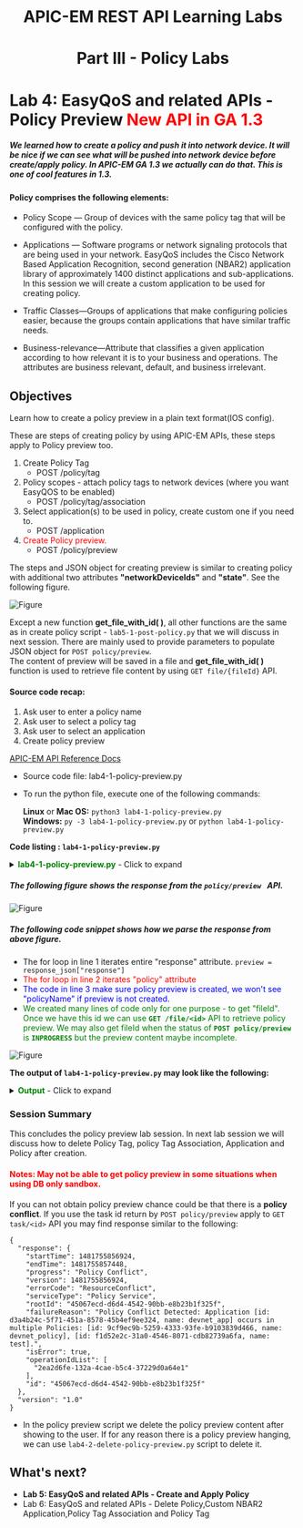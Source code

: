#  <center>APIC-EM REST API Learning Labs</center>


# <center>Part III - Policy Labs</center>



# Lab 4: EasyQoS and related APIs - Policy Preview<font color='red'> New API in GA 1.3</font>

##### We learned how to create a policy and push it into network device. It will be nice if we can see what will be pushed into network device before create/apply policy. In APIC-EM GA 1.3 we actually can do that. This is one of cool features in 1.3. 

#### Policy comprises the following elements:

* Policy Scope — Group of devices with the same policy tag that will be configured with the policy.

* Applications — Software programs or network signaling protocols that are being used in your network. EasyQoS includes the Cisco Network Based Application Recognition, second generation (NBAR2) application library of approximately 1400 distinct applications and sub-applications. In this session we will create a custom application to be used for creating policy.

* Traffic Classes—Groups of applications that make configuring policies easier, because the groups contain applications that have similar traffic needs.

* Business-relevance—Attribute that classifies a given application according to how relevant it is to your business and operations. The attributes are business relevant, default, and business irrelevant.


## Objectives
Learn how to create a policy preview in a plain text format(IOS config).

These are steps of creating policy by using APIC-EM APIs, these steps apply to Policy preview too.

1. Create Policy Tag
   * POST /policy/tag  
2. Policy scopes - attach policy tags to network devices (where you want EasyQOS to be enabled)
   * POST /policy/tag/association
3. Select application(s) to be used in policy, create custom one if you need to.
   * POST /application
4. <font color='red'>Create Policy preview.</font>
   * POST /policy/preview


The steps and JSON object for creating preview is similar to creating policy with additional two attributes **"networkDeviceIds"** and **"state"**. See the following figure.

![Figure](/posts/files/policy/preview.jpg)

Except a new function **get\_file\_with\_id( )**, all other functions are the same as in create policy script - `lab5-1-post-policy.py` that we will discuss in next session. There are mainly used to provide parameters to populate JSON object for `POST policy/preview`. <br> 
The content of preview will be saved in a file and **get\_file\_with\_id( )** function is used to retrieve file content by using `GET file/{fileId}` API.<br>

#### Source code recap:
1. Ask user to enter a policy name
2. Ask user to select a policy tag
3. Ask user to select an application
4. Create policy preview<br>

[APIC-EM API Reference Docs](http://devnetapic.cisco.com/)

* Source code file: lab4-1-policy-preview.py<br>
* To run the python file, execute one of the following commands:<br>

  **Linux** or **Mac OS:**  `python3 lab4-1-policy-preview.py`<br>
  **Windows:**  `py -3 lab4-1-policy-preview.py` or `python lab4-1-policy-preview.py`<br>
	
**Code listing : `lab4-1-policy-preview.py`**

<details>
<summary><font color='green'><b>lab4-1-policy-preview.py</b></font> - Click to expand</summary>

<pre><code>
"""
Script name: lab4-1-policy-preview.py
Create a policy
"""

from  apicem import \* # APIC-EM IP is assigned in apicem_config.py
import time # Need it for delay - sleep() function

########### Ask user to enter a policy name ##############
# In the loop until input is not null or is 'exit'
def enter_policy_name(ap):
    """
    This function takes user input as polcy name and check if the name is used
    If name is not used return user's input
    
    Parameters
    ----------
    ap (object): apic-em oject that defined in apicem.py
 
    Return:
    -------
    str : policy name
    """
    check_name = True
    p_name=""
    while check_name:
        p_name = input('=> Enter the policy name that you like to create for preview: ')
        p_name = p_name.lstrip() # Ignore leading space
        if p_name.lower() == 'exit': 
            sys.exit()  
        if p_name == "":
            print ("Oops! Policy name cannot be NULL please try again or enter 'exit'")
        else: # Check if name is used
            check_name = False
            try:
                resp= ap.get(api="policy") # The response (result) from "GET /policy/" request
                response_json = resp.json() # Get the json-encoded content from response
                policy = response_json["response"] 
            except:
                print ("Something wrong, cannot get policy information")
                sys.exit() 
            for item in policy:
                if p_name == item["policyName"]:
                    print ("This policy name exists, please type in different name !")
                    check_name = True
                    break
    return p_name
        
########### Ask user to select a policy Business-Relevance ##############

def select_relevance():
    """
    This function list policy business relevance for user to select
    return a list that realetd to user's selection - [relevancy_select[?],relevancy_tag[?]]
    
    Parameters
    ----------
    None
 
    Return:
    -------
    list : [relevanceLevel,relevanceTag]
    """
    relevancy_select = [[1,"Business-Relevant"],[2,"Business-Irrelevant"],[3,"Default"]]
    relevancy_tag = ['-BR','-IR','-D']
    print (tabulate(relevancy_select, headers=['#','Policy Business Relevancy'],tablefmt="rst"),'\n')
    
    relevanceLevel = 'Default'
    # In the loop until tag is selected or user select 'exit'
    while True:
        tag_num = input('=> Enter a number above for policy Business Relevancy: ')
        tag_num = tag_num.lstrip() # Ignore leading space
        if tag_num.lower() == 'exit': 
            sys.exit()
        if tag_num.isdigit():
            if int(tag_num) in range(1,len(relevancy_select)+1):
                relevanceTag = relevancy_tag[int(tag_num)-1]
                relevanceLevel = relevancy_select[int(tag_num)-1][1]
                break
            else:
                print ("Oops! number is out of range, please try again or enter 'exit'")
        else:
            print ("Oops! input is not a digit, please try again or enter 'exit'")
    # End of while loop

    return [relevanceLevel,relevanceTag]

    
def get_tag_association(ap):
    """
    This function print out all network devices have policy tag
    Parameters
    ----------
    ap (object): apic-em object that defined in apicem.py
    
    Return:
    -------
    list : tag association list
    """
    try:
        resp = ap.get(api="policy/tag/association")
        response_json = resp.json()
        tag = response_json["response"] # Policy tags
    except:
        print ("Something wrong with getting policy tag !")
        sys.exit()

    # If there is any polcy tag, the response will show what network device is tagged
    if tag ==[]:
        print ("No Policy tag is found")
        sys.exit()
    else:
        tag_list = []
        i=0
        for item in tag:
            if "policyTag" in item:
                if item["networkDevices"] != []: # If there is at least one network device associated
                    for item1 in item["networkDevices"]: # There could be more than one network device associated with the same tag
                        # i - Adding number in the beginnng of each row
                        i+=1
                        tag_list.append([i,item["policyTag"],item1["deviceName"],item1["deviceIp"],item1["deviceId"]])
                else:
                    i+=1
                    tag_list.append([i,item["policyTag"],"","",""]) 
        if tag_list == []:
            print ("No policy tag association is found, nothing to show")
            sys.exit()
    return (tag_list)            

########### Ask user to select a policy tag name ##############

def select_tag(ap):
    """
    This function let user to select a policy tag

    Parameters
    ----------
    ap (object): apic-em oject that defined in apicem.py
 
    Return:
    -------
    list : [tag_name,nd_id]
    """
    tag_list= get_tag_association(ap)
    print (tabulate(tag_list, headers=['#','Policy Tag associated with','Device Name','Device IP','Deice ID'],tablefmt="rst"),'\n')

    # In the loop until tag is selected or user select 'exit'
    tag_name_idx=1
    nd_id_idx = 4
    while True:
        tag_num = input('=> Select a policy tag that is associated with network device : ')
        tag_num = tag_num.lstrip() # Ignore leading space
        if tag_num.lower() == 'exit': 
            sys.exit()
        if tag_num.isdigit():
            if int(tag_num) in range(1,len(tag_list)+1):
                nd_id = tag_list[int(tag_num)-1][nd_id_idx]
                if nd_id == "":
                    print ("Oops! This policy tag is not associated with any netwotk device, please try again or enter 'exit'")
                else:    
                    tag_name = tag_list[int(tag_num)-1][tag_name_idx]
                    break    
            else:
                print ("Oops! Number is out of range, please try again or enter 'exit'")
        else:
            print ("Oops! Input is not a digit, please try again or enter 'exit'")
    # End of while loop
    return [tag_name,nd_id]
    
########## Select an application and retrieve its id #################
def select_app(ap):
    """
    This function list all applications for user to select
    return a list with application name and application id
    
    Parameters
    ----------
    ap (object): apic-em oject that defined in apicem.py
 
    Return:
    -------
    list : [app_name,app_id] 
    """
    
    print ("** Retrieving applications may take a while, please wait......... **\n")
    app = []
    try:
        resp= ap.get(api="application") # The response (result) from "GET /application" request
        status = resp.status_code
        response_json = resp.json() # Get the json-encoded content from response
        app = response_json["response"]
    except:
        print ("Something wrong, cannot get application information")
        sys.exit()  
    
    if status != 200:
        print ("Response status %s,Something wrong !"%status)
        sys.exit()

    # Make sure there is at least one application
    if app == []:
        print ("Something wrong for retrieving applications!")
        sys.exit()

    app_list = []
    # Extracting attributes
    for item in app:
         app_list.append([item["name"],item["instanceUuid"]])
    # Show all NBAR2 applications
    # Pretty print tabular data, needs 'tabulate' module

    print ("-------------  All default applications -------------")
    print (tabulate(app_list, headers=['application','id'],tablefmt="rst"),'\n')
  
    app = []
    params={"isCustom":True}
    try:
        resp= ap.get(api="application",params=params) # The response (result) from "GET /application" request
        status = resp.status_code
        response_json = resp.json() # Get the json-encoded content from response
        app = response_json["response"]
    except:
        print ("Something wrong, cannot get application information")
        sys.exit()  
    
    if status != 200:
        print ("Response status %s,Something wrong !"%status)
        sys.exit()

    # Make sure there is at least one custom application
    if app == []:
        print ("** There is no custom application, select one from default ! **\n")
    else:
        short_list = []
        # Extracting attributes
        for item in app:
            short_list.append([item["name"],item["instanceUuid"]])
        print ("*************  All custom applications *************")
        print (tabulate(short_list, headers=['custom application','id'],tablefmt="rst"),'\n')

    # Ask user's select application in order to retrieve its id 
    # In the loop until 'id' is assigned or user select 'exit'
    
    app_id = ""
    select = True
    while select:
        app_name = input('\n=> Enter application name from above(default or custom,case-sensitive) to create policy: ')
        app_name = app_name.lstrip() # Ignore leading space
        if app_name.lower() == 'exit': 
            sys.exit()           
        for item in app_list:
            if app_name == item[0]: # If user_input(application name) is matched 
                app_id = item[1]    # Index 1 is the application id
                select = False
                break
        if app_id == "":
            print ("Oops! application was not found, please try again or enter 'exit'")
    # End of while loop
  
    return [app_name,app_id]

def get_file_with_id(ap,id):
    """
    This function print out content of file
    
    Parameters
    ----------
    ap (object): apic-em oject that defined in apicem.py
    id (str): file id
 
    Return:
    -------
    str: file content
    """
    
    try:
        resp=ap.get(api="file/"+id) # The response (result) from "GET /file/{id}" request
        status = resp.status_code
        # print (resp.text)
    except:
        print ("Something wrong, cannot get file information")
        sys.exit()  
    
    if status != 200:
        print ("Response status :",status)
        print (resp.text)
        sys.exit()
        
    return  resp.text

if _\_\_name\_\_ == "\_\_main\_\_": # Execute only if run as a script
    myapicem = apicem() # Initialize apicem instance
    policy_name = enter_policy_name(myapicem) # Policy name for preview from user's input
    relevance = select_relevance()
    relevanceLevel = relevance[0]
    tag = select_tag(myapicem) # Select a policy tag scope
    tag_name = tag[0]
    net_id = tag[1]
    app = select_app(myapicem) # Select an application 
    app_name = app[0]
    app_id = app[1]
 
    # JSON object for POST /policy/preview
    
    preview_json = {
        "policies":[
             {
             "policyName": policy_name,
             "policyOwner": "admin",
             "policyPriority": 4095,
             "resource": {
                 "applications": [{"appName": app_name,"id": app_id}]
              },
              "actions":["SET_PROPERTY"],
              "policyScope": tag_name,
              "actionProperty": {"relevanceLevel": relevanceLevel}
             }
         ],
         "networkDeviceIds": [
              net_id
         ],
        "state": "ENABLE_DEVICE"
    }

    ########## Creating policy preview #############
    params={"policyScope" : tag_name}
    try:
        myapicem.post(api="policy/preview", params=params,data=preview_json,printOut=True)
    except:
        print ("Something wrong with POST policy/preview")
        sys.exit()
    print ("Generating policy preview, please wait.....")      
    time.sleep(2) # It take a little time to generate preview so wait couple of seconds here.
    count = 0
    preview_created = False
    loop = True
    while loop:
        time.sleep(1)
        count += 1
        print ("Generating policy preview, please wait.....")
        try:
            # Preview for this policyScope
            resp=myapicem.get(api="policy/preview",params=params,printOut = True)
            response_json = resp.json()
            preview = response_json["response"] # Policy tags
        except:
            print ("Something wrong with GET policy preview")
            sys.exit()
        if preview == []:
            print ("Something wrong with POST policy/preview, preview is not created")
            sys.exit()
        for item in preview: # Entire response from GET policy/preview
            for item1 in item["policies"]:
                if item1["policyName"] == policy_name: # Make sure preview is created, won't see the policy name if it's not created 
                    preview_created = True
                    if item["deviceConfigs"] != []:
                        for item2 in item["deviceConfigs"]:
                            if item2["status"] == "FAILURE":
                                print ("*** Dry-Run Failed to Generate CLIs ***")
                                print (item2["failureReason"])
                                print ("Not thing to preview so deleting this request .....")                                   
                                # Since nothing to view so delete this preview
                                myapicem.delete(api="policy/preview/"+item["id"])
                                sys.exit()
                            if item2["status"] == "SUCCESS":
                                file_id = (item2["fileId"])[13:] # Skip "/api/v1/file/"
                                loop = False
                                break
                            if count > 30: # Timeout after ~ 30 seconds
                                loop = False
                                if "fileId" in item2 : # The fileId may not show immediately
                                    print ("Warning: May only have partial preview content !")  
                                    file_id = (item2["fileId"])[13:] # Skip "/api/v1/file/"
                                    break
                                else:
                                # Since nothing to view so delete this preview
                                    print ("\nScript time out, it takes to long to get the file id !")
                                    myapicem.delete(api="policy/preview/"+item["id"])                                   
                                    sys.exit()
                    else:
                        if count > 30: # Timeout after ~ 30 seconds
                            loop = False
                            print ("\nScript time out, it takes to long to get the file id !")
                            myapicem.delete(api="policy/preview/"+item["id"])                                   
                            sys.exit()
                        
        if not preview_created: # Policy name is not found in all existing policy preview, preview is not created
            print ( "Policy preview is not created, a preview may already exist for this policy scope - ",tag_name)
            sys.exit()
    content = get_file_with_id(myapicem,file_id)
    print ("---------------- Policy Preview -----------------")
    print (content)
    print ("\nDeleting policy preview after presenting content.........\n")
    myapicem.delete(api="policy/preview/"+item["id"]) 
</code></pre>
</details>

##### The following figure shows the response from the ```policy/preview ``` API. 

![Figure](/posts/files/policy/preview_response.jpg)

##### The following code snippet shows how we parse the response from above figure.<br>
* The for loop in line 1 iterates entire "response" attribute. ```preview = response_json["response"]```
* <font color='red'>The for loop in line 2 iterates "policy" attribute</font>
* <font color='blue'>The code in line 3 make sure policy preview is created, we won't see "policyName" if preview is not created.</font>
* <font color='green'>We created many lines of code only for one purpose - to get "fileId". Once we have this id we can use **```GET /file/<id>```** API to retrieve policy preview. We may also get fileId when the status of **```POST policy/preview```** is **```INPROGRESS```** but the preview content maybe incomplete.</font>


![Figure](/posts/files/policy/preview_code.jpg)

**The output of `lab4-1-policy-preview.py` may look like the following:**

<details>
<summary><font color='green'><b>Output</b></font> - Click to expand</summary>

<pre><code>
=> Enter the policy name that you like to create for preview: devnet_preview

Executing GET 'https://devnetapi.cisco.com/sandbox/apic_em/api/v1/policy'

GET 'policy' Status:  200 

===  ===========================
  #  Policy Business Relevancy
===  ===========================
  1  Business-Relevant
  2  Business-Irrelevant
  3  Default
===  =========================== 

=> Enter a number above for policy Business Relevancy: 1

Executing GET 'https://devnetapi.cisco.com/sandbox/apic_em/api/v1/policy/tag/association'

GET 'policy/tag/association' Status:  200 

===  ============================  ==============  ===========  ====================================
  #  Policy Tag associated with    Device Name     Device IP    Deice ID
===  ============================  ==============  ===========  ====================================
  1  Branch                        CAMPUS-Core2    10.1.10.1    1b329f52-95eb-44ad-9314-55932162ab86
  2  Branch                        CAMPUS-Core1    10.1.7.1     30d39b18-9ada-4148-ad6c-2ee20975b845
  3  Branch                        CAMPUS-Dist2    10.1.11.1    4af8bf34-295f-46f4-97b7-0a2d2ea4cf22
  4  Branch                        CAMPUS-Access1  10.1.12.1    5b5ea8da-8c23-486a-b95e-7429684d25fc
  5  lab_tag
  6  ed-qos
  7  devnet_tag                    Branch-Access1  10.2.1.17    26450a30-57d8-4b56-b8f1-6fc535d67645
===  ============================  ==============  ===========  ==================================== 

=> Select a policy tag that is associated with network device : 4
** Retrieving applications may take a while, please wait......... **


Executing GET 'https://devnetapi.cisco.com/sandbox/apic_em/api/v1/application'

GET 'application' Status:  200 

-------------  All default applications -------------
=============================  ====================================
application                    id
=============================  ====================================
applix                         002f18e4-9bb9-443d-bf41-fd7d22e858ed
............................
............................
=============================  ==================================== 


Executing GET 'https://devnetapi.cisco.com/sandbox/apic_em/api/v1/application'

GET 'application' Status:  200 

*************  All custom applications *************
====================  ====================================
custom application    id
====================  ====================================
devnet_app            d3a4b24c-5f71-451a-8578-45b4ef9ee324
====================  ==================================== 


=> Enter application name from above(default or custom,case-sensitive) to create policy: devnet_app

Executing POST 'https://devnetapi.cisco.com/sandbox/apic_em/api/v1/policy/preview'

POST 'policy/preview' Status:  202 

Response:
 {
    "response": {
        "url": "/api/v1/task/f520df1d-7ca4-4bc5-961e-58b06f906165",
        "taskId": "f520df1d-7ca4-4bc5-961e-58b06f906165"
    },
    "version": "1.0"
}
Generating policy preview, please wait.....
Generating policy preview, please wait.....

Executing GET 'https://devnetapi.cisco.com/sandbox/apic_em/api/v1/policy/preview'

GET 'policy/preview' Status:  200 

Response:
 {
    "response": [
        {
            "networkDeviceIds": [
                "26450a30-57d8-4b56-b8f1-6fc535d67645"
            ],
            "id": "48aab752-f5b1-4589-bafd-d23d351c22aa",
            "lastUpdateTime": 0,
            "deviceConfigs": [
                {
                    "id": "66cb819b-a316-4536-abce-2c798f3072a1",
                    "lastUpdateTime": 0,
                    "fileId": "/api/v1/file/2e15d0a3-cf62-40b5-8b07-99d4f5f03bbb",
                    "operationId": "546c2de7-8b8c-4038-a831-3c2c52838bb8",
                    "deviceId": "26450a30-57d8-4b56-b8f1-6fc535d67645",
                    "createTime": 0,
                    "status": "SUCCESS"
                }
            ],
            "policies": [
                {
                    "policyPriority": 4095,
                    "resource": {
                        "applications": [
                            {
                                "appName": "devnet_app",
                                "id": "d3a4b24c-5f71-451a-8578-45b4ef9ee324"
                            }
                        ]
                    },
                    "actions": [
                        "SET_PROPERTY"
                    ],
                    "policyOwner": "admin",
                    "policyScope": "Branch",
                    "policyName": "devnet_preview",
                    "actionProperty": {
                        "pathPreferenceFlag": false,
                        "relevanceLevel": "Business-Relevant",
                        "pathControlFlag": false
                    }
                }
            ],
            "createTime": 0,
            "state": "ENABLE_DEVICE"
        }
    ],
    "version": "1.0"
}

Executing GET 'https://devnetapi.cisco.com/sandbox/apic_em/api/v1/file/2e15d0a3-cf62-40b5-8b07-99d4f5f03bbb'

GET 'file/2e15d0a3-cf62-40b5-8b07-99d4f5f03bbb' Status:  200 

mls qos
interface GigabitEthernet1/0/19
srr-queue bandwidth share 1 30 35 5
priority-queue out
.................
.................
ip access-list extended prm-APIC_QOS_IN#BROADCAST__acl
remark dmp
PERMIT TCP any any eq 7777
ip access-list extended prm-APIC_QOS_IN#MM_CONF__acl
remark pcanywhere
PERMIT TCP any any eq 5631
...............
...............
ip access-list extended prm-APIC_QOS_IN#TUNNELED__acl
remark capwap-data
PERMIT UDP any any eq 5246
...............
...............
interface GigabitEthernet1/0/44
service-policy input prm-APIC_QOS_IN
exit
interface GigabitEthernet1/0/18
service-policy input prm-APIC_QOS_IN
exit
mls qos map cos-dscp 0 8 16 24 32 46 48 56
mls qos srr-queue output cos-map queue 1 threshold 3 4 5
..............
..............
mls qos queue-set output 1 threshold 4 60 80 100 400

</code></pre>
</details>

### Session Summary ##

This concludes the policy preview lab session. In next lab session we will discuss how to delete Policy Tag, policy Tag Association, Application and Policy after creation.

#### <font color='red'> Notes: May not be able to get policy preview in some situations when using DB only sandbox.</font><br>

If you can not obtain policy preview chance could be that there is a **policy conflict**. If you use the task id return by ```POST policy/preview``` apply to ```GET task/<id>``` API you may find response similar to the following:

```
{
  "response": {
    "startTime": 1481755856924,
    "endTime": 1481755857448,
    "progress": "Policy Conflict",
    "version": 1481755856924,
    "errorCode": "ResourceConflict",
    "serviceType": "Policy Service",
    "rootId": "45067ecd-d6d4-4542-90bb-e8b23b1f325f",
    "failureReason": "Policy Conflict Detected: Application [id: d3a4b24c-5f71-451a-8578-45b4ef9ee324, name: devnet_app] occurs in multiple Policies: [id: 9cf9ec9b-5259-4333-93fe-b9103839d466, name: devnet_policy], [id: f1d52e2c-31a0-4546-8071-cdb82739a6fa, name: test].",
    "isError": true,
    "operationIdList": [
      "2ea2d6fe-132a-4cae-b5c4-37229d0a64e1"
    ],
    "id": "45067ecd-d6d4-4542-90bb-e8b23b1f325f"
  },
  "version": "1.0"
}

```

* In the policy preview script we delete the policy preview content after showing to the user. If for any reason there is a policy preview hanging, we can use `lab4-2-delete-policy-preview.py` script to delete it.

## What's next?

* **Lab 5: EasyQoS and related APIs - Create and Apply Policy**
* Lab 6: EasyQoS and related APIs - Delete Policy,Custom NBAR2 Application,Policy Tag Association and Policy Tag